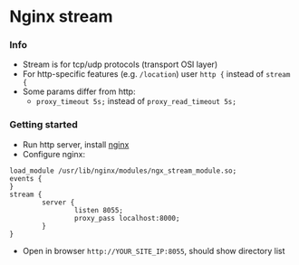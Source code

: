 # Nginx stream

### Info
* Stream is for tcp/udp protocols (transport OSI layer)
* For http-specific features (e.g. `/location`) user `http {` instead of `stream {`
* Some params differ from http:
    * `proxy_timeout 5s;` instead of `proxy_read_timeout 5s;`

### Getting started
* Run http server, install [nginx](nginx.md)
* Configure nginx:
```
load_module /usr/lib/nginx/modules/ngx_stream_module.so;
events {
}
stream {
        server {
                listen 8055;
                proxy_pass localhost:8000;
        }
}
```
* Open in browser `http://YOUR_SITE_IP:8055`, should show directory list
